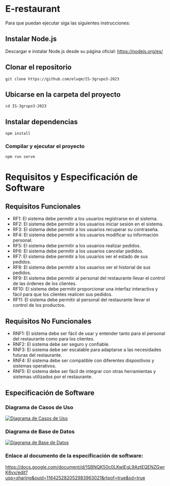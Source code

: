 # E-restaurant  
Para que puedan ejecutar siga las siguientes instrucciones:

## Instalar Node.js
Descargar e instalar Node.js desde su página oficial: https://nodejs.org/es/

## Clonar el repositorio
```
git clone https://github.com/eluqm/IS-3grupo3-2023
```

## Ubicarse en la carpeta del proyecto
```
cd IS-3grupo3-2023
```

## Instalar dependencias
```
npm install
```

### Compilar y ejecutar el proyecto
```
npm run serve
```

# Requisitos y Especificación de Software

## Requisitos Funcionales
- RF1: El sistema debe permitir a los usuarios registrarse en el sistema.
- RF2: El sistema debe permitir a los usuarios iniciar sesión en el sistema.
- RF3: El sistema debe permitir a los usuarios recuperar su contraseña.
- RF4: El sistema debe permitir a los usuarios modificar su información personal.
- RF5: El sistema debe permitir a los usuarios realizar pedidos.
- RF6: El sistema debe permitir a los usuarios cancelar pedidos.
- RF7: El sistema debe permitir a los usuarios ver el estado de sus pedidos.
- RF8: El sistema debe permitir a los usuarios ver el historial de sus pedidos.
- RF9: El sistema debe permitir al personal del restaurante llevar el control de las órdenes de los clientes.
- RF10: El sistema debe permitir proporcionar una interfaz interactiva y fácil para que los clientes realicen sus pedidos.
- RF11: El sistema debe permitir al personal del restaurante llevar el control de los productos.

## Requisitos No Funcionales
- RNF1: El sistema debe ser fácil de usar y entender tanto para el personal del restaurante como para los clientes.
- RNF2: El sistema debe ser seguro y confiable.
- RNF3: El sistema debe ser escalable para adaptarse a las necesidades futuras del restaurante.
- RNF4: El sistema debe ser compatible con diferentes dispositivos y sistemas operativos.
- RNF5: El sistema debe ser fácil de integrar con otras herramientas y sistemas utilizados por el restaurante.


## Especificación de Software 

### Diagrama de Casos de Uso
[![Diagrama de Casos de Uso](https://live.staticflickr.com/65535/52989712163_f9c988435d_b.jpg)](https://flic.kr/p/2kXZ3ZS)
### Diagrama de Base de Datos
[![Diagrama de Base de Datos](https://live.staticflickr.com/65535/52972566443_0437bd0ec0_c.jpg)](https://flic.kr/p/2kV5Z6E)

### Enlace al documento de la especificación de software:

https://docs.google.com/document/d/1SBNQK50c0LKwlEgL9AztEQENZGwrK6vx/edit?usp=sharing&ouid=116425282052983963021&rtpof=true&sd=true
